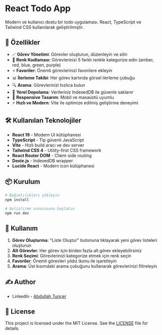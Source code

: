 # React Todo App

Modern ve kullanıcı dostu bir todo uygulaması. React, TypeScript ve Tailwind CSS kullanılarak geliştirilmiştir.

## 🚀 Özellikler

- ✅ **Görev Yönetimi**: Görevler oluşturun, düzenleyin ve silin
- 🎨 **Renk Kodlaması**: Görevlerinizi 5 farklı renkle kategorize edin (amber, red, blue, green, purple)
- ⭐ **Favoriler**: Önemli görevlerinizi favorilere ekleyin
- 📊 **İlerleme Takibi**: Her görev kartında görsel ilerleme çubuğu
- 🔍 **Arama**: Görevlerinizi hızlıca bulun
- 💾 **Yerel Depolama**: Verileriniz IndexedDB ile güvenle saklanır
- 📱 **Responsive Tasarım**: Mobil ve masaüstü uyumlu
- ⚡ **Hızlı ve Modern**: Vite ile optimize edilmiş geliştirme deneyimi

## 🛠️ Kullanılan Teknolojiler

- **React 19** - Modern UI kütüphanesi
- **TypeScript** - Tip güvenli JavaScript
- **Vite** - Hızlı build aracı ve dev server
- **Tailwind CSS 4** - Utility-first CSS framework
- **React Router DOM** - Client-side routing
- **Dexie.js** - IndexedDB wrapper
- **Lucide React** - Modern icon kütüphanesi

## 📦 Kurulum

```bash
# Bağımlılıkları yükleyin
npm install

# Geliştirme sunucusunu başlatın
npm run dev
```

## 🎯 Kullanım

1. **Görev Oluşturma**: "Liste Oluştur" butonuna tıklayarak yeni görev listeleri oluşturun
2. **Alt Görevler**: Her görev için birden fazla alt görev ekleyebilirsiniz
3. **Renk Seçimi**: Görevlerinizi kategorize etmek için renk seçin
4. **Favoriler**: Önemli görevleri yıldız ikonu ile işaretleyin
5. **Arama**: Üst kısımdaki arama çubuğunu kullanarak görevlerinizi filtreleyin

## ✍️ Author

- LinkedIn - [Abdullah Tunçer](https://www.linkedin.com/in/abdullah-tuncer/)

## 📄 License

This project is licensed under the MIT License. See the [LICENSE](./LICENSE) file for details.